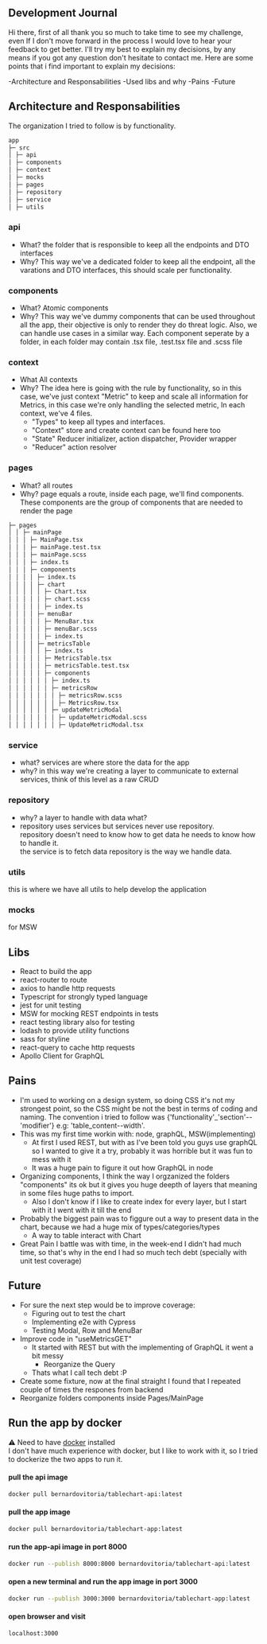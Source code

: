 ## Development Journal

Hi there, first of all thank you so much to take time to see my challenge, even If I don't move forward in the process I would love to hear your feedback to get better.
I'll try my best to explain my decisions, by any means if you got any question don't hesitate to contact me.
Here are some points that i find important to explain my decisions:

-Architecture and Responsabilities
-Used libs and why
-Pains
-Future

## Architecture and Responsabilities

The organization I tried to follow is by functionality.

```bash
app
├─ src
│ ├─ api
│ ├─ components
│ ├─ context
│ ├─ mocks
│ ├─ pages
│ ├─ repository
│ ├─ service
│ ├─ utils
```

### api

- What?
  the folder that is responsible to keep all the endpoints and DTO interfaces
- Why?
  This way we've a dedicated folder to keep all the endpoint, all the varations and DTO interfaces, this should scale per functionality.

### components

- What?
  Atomic components
- Why?
  This way we've dummy components that can be used throughout all the app, their objective is only to render they do threat logic. Also, we can handle use cases in a similar way.
  Each component seperate by a folder, in each folder may contain .tsx file, .test.tsx file and .scss file

### context

- What
  All contexts
- Why?
  The idea here is going with the rule by functionality, so in this case, we've just context "Metric" to keep and scale all information for Metrics, in this case we're only handling the selected metric,
  In each context, we've 4 files.
  - "Types" to keep all types and interfaces.
  - "Context" store and create context can be found here too
  - "State" Reducer initializer, action dispatcher, Provider wrapper
  - "Reducer" action resolver

### pages

- What?
  all routes
- Why?
  page equals a route,
  inside each page, we'll find components.
  These components are the group of components that are needed to render the page

```bash
├─ pages
│ │ ├─ mainPage
│ │ │ ├─ MainPage.tsx
│ │ │ ├─ mainPage.test.tsx
│ │ │ ├─ mainPage.scss
│ │ │ ├─ index.ts
│ │ │ ├─ components
│ │ │ │ ├─ index.ts
│ │ │ │ ├─ chart
│ │ │ │ │ ├─ Chart.tsx
│ │ │ │ │ ├─ chart.scss
│ │ │ │ │ ├─ index.ts
│ │ │ │ ├─ menuBar
│ │ │ │ │ ├─ MenuBar.tsx
│ │ │ │ │ ├─ menuBar.scss
│ │ │ │ │ ├─ index.ts
│ │ │ │ ├─ metricsTable
│ │ │ │ │ ├─ index.ts
│ │ │ │ │ ├─ MetricsTable.tsx
│ │ │ │ │ ├─ metricsTable.test.tsx
│ │ │ │ │ ├─ components
│ │ │ │ │ │ ├─ index.ts
│ │ │ │ │ │ ├─ metricsRow
│ │ │ │ │ │ │ ├─ metricsRow.scss
│ │ │ │ │ │ │ ├─ MetricsRow.tsx
│ │ │ │ │ │ ├─ updateMetricModal
│ │ │ │ │ │ │ ├─ updateMetricModal.scss
│ │ │ │ │ │ │ ├─ UpdateMetricModal.tsx
```

### service

- what?
  services are where store the data for the app
- why?
  in this way we're creating a layer to communicate to external services, think of this level as a raw CRUD

### repository

- why?
  a layer to handle with data
  what?
- repository uses services but services never use repository.\
  repository doesn't need to know how to get data he needs to know how to handle it.\
  the service is to fetch data repository is the way we handle data.

### utils

this is where we have all utils to help develop the application

### mocks

for MSW

## Libs

- React to build the app
- react-router to route
- axios to handle http requests
- Typescript for strongly typed language
- jest for unit testing
- MSW for mocking REST endpoints in tests
- react testing library also for testing
- lodash to provide utility functions
- sass for styline
- react-query to cache http requests
- Apollo Client for GraphQL

## Pains

- I'm used to working on a design system, so doing CSS it's not my strongest point, so the CSS might be not the best in terms of coding and naming. The convention i tried to follow was {'functionality'\_'section'--'modifier'} e.g: 'table_content--width'.
- This was my first time workin with: node, graphQL, MSW(implementing)
  - At first I used REST, but with as I've been told you guys use graphQL so I wanted to give it a try, probably it was horrible but it was fun to mess with it
  - It was a huge pain to figure it out how GraphQL in node
- Organizing components, I think the way I orgzanized the folders "components" its ok but it gives you huge deepth of layers that meaning in some files huge paths to import.
  - Also I don't know if I like to create index for every layer, but I start with it I went with it till the end
- Probably the biggest pain was to figgure out a way to present data in the chart, because we had a huge mix of types/categories/types
  - A way to table interact with Chart
- Great Pain I battle was with time, in the week-end I didn't had much time, so that's why in the end I had so much tech debt (specially with unit test coverage)

## Future

- For sure the next step would be to improve coverage:
  - Figuring out to test the chart
  - Implementing e2e with Cypress
  - Testing Modal, Row and MenuBar
- Improve code in "useMetricsGET"
  - It started with REST but with the implementing of GraphQL it went a bit messy
    - Reorganize the Query
  - Thats what I call tech debt :P
- Create some fixture, now at the final straight I found that I repeated couple of times the respones from backend
- Reorganize folders components inside Pages/MainPage

## Run the app by docker

⚠️ Need to have [docker](https://www.docker.com/get-started/) installed\
I don't have much experience with docker, but I like to work with it, so I tried to dockerize the two apps to run it.

#### pull the api image

```sh
docker pull bernardovitoria/tablechart-api:latest
```

#### pull the app image

```sh
docker pull bernardovitoria/tablechart-app:latest
```

#### run the app-api image in port 8000

```sh
docker run --publish 8000:8000 bernardovitoria/tablechart-api:latest
```

#### open a new terminal and run the app image in port 3000

```sh
docker run --publish 3000:3000 bernardovitoria/tablechart-app:latest
```

#### open browser and visit

```sh
localhost:3000
```
